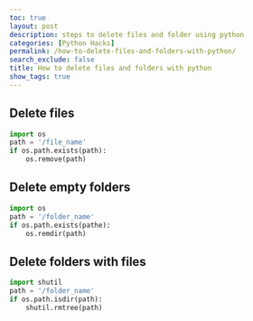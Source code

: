```yaml
---
toc: true
layout: post
description: steps to delete files and folder using python
categories: [Python Hacks]
permalink: /how-to-delete-files-and-folders-with-python/
search_exclude: false
title: How to delete files and folders with python
show_tags: true
---
```

## Delete files
```python
import os
path = '/file_name'
if os.path.exists(path):
    os.remove(path)
```
## Delete empty folders

```python
import os
path = '/folder_name'
if os.path.exists(pathe):
    os.remdir(path)
```

## Delete folders with files

```python
import shutil
path = '/folder_name'
if os.path.isdir(path):
    shutil.rmtree(path)
```
